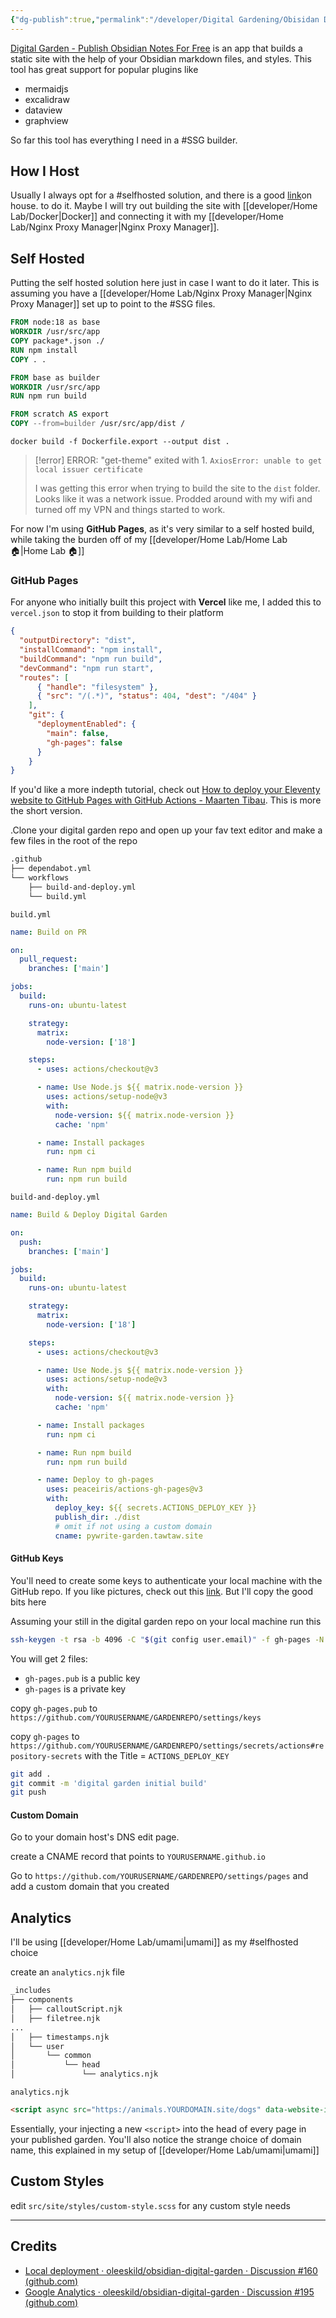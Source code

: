 ```yaml
---
{"dg-publish":true,"permalink":"/developer/Digital Gardening/Obisidan Digital Garden/","tags":["html","SSG","obsidian","markdown","#selfhosted"],"created":"2024-07-01T16:46:22.000-05:00","updated":"2024-07-01T16:46:22.000-05:00"}
---
```


[Digital Garden - Publish Obsidian Notes For Free](https://dg-docs.ole.dev/) is an app that builds a static site with the help of your Obsidian markdown files, and styles. This tool has great support for popular plugins like 
- mermaidjs
- excalidraw
- dataview
- graphview

So far this tool has everything I need in a #SSG builder. 

## How I Host

Usually I always opt for a #selfhosted solution, and there is a good [link](https://github.com/oleeskild/obsidian-digital-garden/discussions/160#discussioncomment-7153146)on house. to do it. Maybe I will try out building the site with [[developer/Home Lab/Docker\|Docker]] and connecting it with my [[developer/Home Lab/Nginx Proxy Manager\|Nginx Proxy Manager]]. 

## Self Hosted

Putting the self hosted solution here just in case I want to do it later. This is assuming you have a [[developer/Home Lab/Nginx Proxy Manager\|Nginx Proxy Manager]] set up to point to the #SSG files.

```dockerfile
FROM node:18 as base
WORKDIR /usr/src/app
COPY package*.json ./
RUN npm install
COPY . .

FROM base as builder
WORKDIR /usr/src/app
RUN npm run build

FROM scratch AS export
COPY --from=builder /usr/src/app/dist /
```

```shell
docker build -f Dockerfile.export --output dist .
```

> [!error] ERROR: "get-theme" exited with 1.
> `AxiosError: unable to get local issuer certificate`
> 
> I was getting this error when trying to build the site to the `dist` folder. Looks like it was a network issue. Prodded around with my wifi and turned off my VPN and things started to work.

For now I'm using **GitHub Pages**, as it's very similar to a self hosted build, while taking the burden off of my [[developer/Home Lab/Home Lab 🏠\|Home Lab 🏠]]

### GitHub Pages

For anyone who initially built this project with **Vercel** like me, I added this to `vercel.json` to stop it from building to their platform

```json
{
  "outputDirectory": "dist",
  "installCommand": "npm install",
  "buildCommand": "npm run build",
  "devCommand": "npm run start",
  "routes": [
      { "handle": "filesystem" },
      { "src": "/(.*)", "status": 404, "dest": "/404" }
    ],
    "git": {
      "deploymentEnabled": {
        "main": false,
        "gh-pages": false
      }
    }
}
```

If you'd like a more indepth tutorial, check out [How to deploy your Eleventy website to GitHub Pages with GitHub Actions - Maarten Tibau](https://maarten.be/blog/20220730/how-to-deploy-your-eleventy-website-to-github-pages-with-github-actions/). This is more the short version.

.Clone your digital garden repo and open up your fav text editor and make a few files in the root of the repo

```bash
.github
├── dependabot.yml
└── workflows
    ├── build-and-deploy.yml
    └── build.yml
```

`build.yml`
```yml
name: Build on PR

on:
  pull_request:
    branches: ['main']

jobs:
  build:
    runs-on: ubuntu-latest

    strategy:
      matrix:
        node-version: ['18']

    steps:
      - uses: actions/checkout@v3

      - name: Use Node.js ${{ matrix.node-version }}
        uses: actions/setup-node@v3
        with:
          node-version: ${{ matrix.node-version }}
          cache: 'npm'

      - name: Install packages
        run: npm ci

      - name: Run npm build
        run: npm run build
```

`build-and-deploy.yml`
```yml
name: Build & Deploy Digital Garden

on:
  push:
    branches: ['main']

jobs:
  build:
    runs-on: ubuntu-latest

    strategy:
      matrix:
        node-version: ['18']

    steps:
      - uses: actions/checkout@v3

      - name: Use Node.js ${{ matrix.node-version }}
        uses: actions/setup-node@v3
        with:
          node-version: ${{ matrix.node-version }}
          cache: 'npm'

      - name: Install packages
        run: npm ci

      - name: Run npm build
        run: npm run build

      - name: Deploy to gh-pages
        uses: peaceiris/actions-gh-pages@v3
        with:
          deploy_key: ${{ secrets.ACTIONS_DEPLOY_KEY }}
          publish_dir: ./dist
          # omit if not using a custom domain
          cname: pywrite-garden.tawtaw.site
```

#### GitHub Keys

You'll need to create some keys to authenticate your local machine with the GitHub repo. If you like pictures, check out this [link](https://github.com/peaceiris/actions-gh-pages#️-create-ssh-deploy-key). But I'll copy the good bits here

Assuming your still in the digital garden repo on your local machine run this

```bash
ssh-keygen -t rsa -b 4096 -C "$(git config user.email)" -f gh-pages -N ""
```

You will get 2 files:

- `gh-pages.pub` is a public key
- `gh-pages` is a private key

copy `gh-pages.pub` to `https://github.com/YOURUSERNAME/GARDENREPO/settings/keys`

copy `gh-pages` to `https://github.com/YOURUSERNAME/GARDENREPO/settings/secrets/actions#repository-secrets` with the Title = `ACTIONS_DEPLOY_KEY`

```bash
git add .
git commit -m 'digital garden initial build'
git push
```

#### Custom Domain

Go to your domain host's DNS edit page. 

create a CNAME record that points to `YOURUSERNAME.github.io`

Go to `https://github.com/YOURUSERNAME/GARDENREPO/settings/pages` and add a custom domain that you created
## Analytics

I'll be using [[developer/Home Lab/umami\|umami]] as my #selfhosted choice

create an `analytics.njk` file 

```bash
_includes
├── components
│   ├── calloutScript.njk
│   ├── filetree.njk
...
│   ├── timestamps.njk
│   └── user
│       └── common
│           └── head
│               └── analytics.njk
```

`analytics.njk`
```html
<script async src="https://animals.YOURDOMAIN.site/dogs" data-website-id="fa4f8c5b-***"></script>
```

Essentially, your injecting a new `<script>` into the head of every page in your published garden. You'll also notice the strange choice of domain name, this explained in my setup of [[developer/Home Lab/umami\|umami]]

## Custom Styles

edit `src/site/styles/custom-style.scss` for any custom style needs

---
## Credits
- [Local deployment · oleeskild/obsidian-digital-garden · Discussion #160 (github.com)](https://github.com/oleeskild/obsidian-digital-garden/discussions/160)
- [Google Analytics · oleeskild/obsidian-digital-garden · Discussion #195 (github.com)](https://github.com/oleeskild/obsidian-digital-garden/discussions/195)
